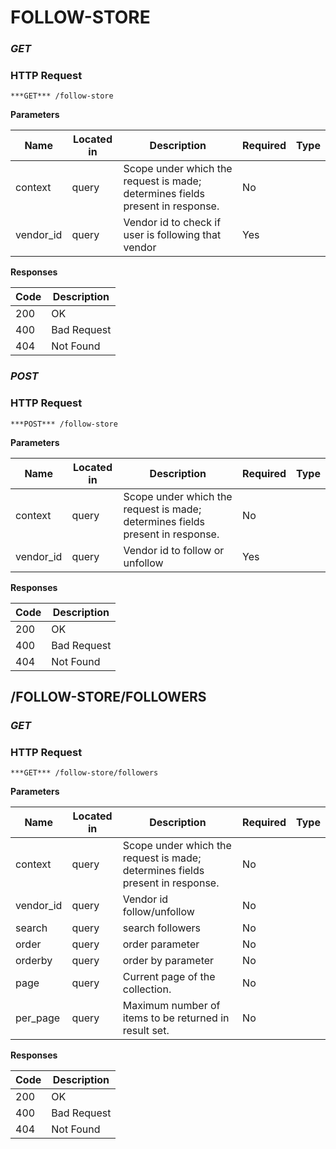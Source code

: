 # FOLLOW-STORE
### ***GET*** 

### HTTP Request 
`***GET*** /follow-store` 

**Parameters**

| Name | Located in | Description | Required | Type |
| ---- | ---------- | ----------- | -------- | ---- |
| context | query | Scope under which the request is made; determines fields present in response. | No |  |
| vendor_id | query | Vendor id to check if user is following that vendor | Yes |  |

**Responses**

| Code | Description |
| ---- | ----------- |
| 200 | OK |
| 400 | Bad Request |
| 404 | Not Found |

### ***POST*** 

### HTTP Request 
`***POST*** /follow-store` 

**Parameters**

| Name | Located in | Description | Required | Type |
| ---- | ---------- | ----------- | -------- | ---- |
| context | query | Scope under which the request is made; determines fields present in response. | No |  |
| vendor_id | query | Vendor id to follow or unfollow | Yes |  |

**Responses**

| Code | Description |
| ---- | ----------- |
| 200 | OK |
| 400 | Bad Request |
| 404 | Not Found |

## /FOLLOW-STORE/FOLLOWERS
### ***GET*** 

### HTTP Request 
`***GET*** /follow-store/followers` 

**Parameters**

| Name | Located in | Description | Required | Type |
| ---- | ---------- | ----------- | -------- | ---- |
| context | query | Scope under which the request is made; determines fields present in response. | No |  |
| vendor_id | query | Vendor id follow/unfollow | No |  |
| search | query | search followers | No |  |
| order | query | order parameter | No |  |
| orderby | query | order by parameter | No |  |
| page | query | Current page of the collection. | No |  |
| per_page | query | Maximum number of items to be returned in result set. | No |  |

**Responses**

| Code | Description |
| ---- | ----------- |
| 200 | OK |
| 400 | Bad Request |
| 404 | Not Found |

<!-- Converted with the swagger-to-slate https://github.com/lavkumarv/swagger-to-slate -->
